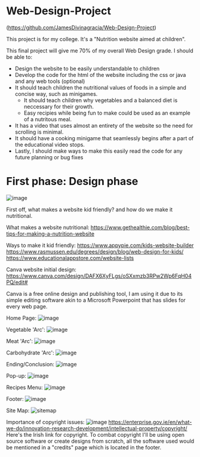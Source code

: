 # Web-Design-Project

(https://github.com/JamesDivinagracia/Web-Design-Project)


This project is for my college. It's a "Nutrition website aimed at children".

This final project will give me 70% of my overall Web Design grade. I should be able to:
- Design the website to be easily understandable to children
- Develop the code for the html of the website including the css or java and any web tools (optional)
- It should teach children the nutritional values of foods in a simple and concise way, such as minigames. 
  - It should teach children why vegetables and a balanced diet is neccessary for their growth.
  - Easy recipies while being fun to make could be used as an example of a nutritous meal.
- It has a video that uses almost an entirety of the website so the need for scrolling is minimal.
- It should have a cooking minigame  that seamlessly begins after a part of the educational video stops. 
- Lastly, I should make ways to make this easily read the code for any future planning or bug fixes




# First phase: Design phase
![image](https://user-images.githubusercontent.com/98755378/212028817-650959e3-55e1-431e-8385-be36030e348d.png)

First off, what makes a website kid friendly? and how do we make it nutritional.

What makes a website nutritional:
https://www.gethealthie.com/blog/best-tips-for-making-a-nutrition-website

Ways to make it kid friendly:
https://www.appypie.com/kids-website-builder
https://www.rasmussen.edu/degrees/design/blog/web-design-for-kids/
https://www.educationalappstore.com/website-lists

Canva website initial design:
https://www.canva.com/design/DAFX6XyFLgs/oSXxmzb3RPw2Wp6FqH04PQ/edit#

Canva is a free online design and publishing tool, I am using it due to its simple editing software akin to a Microsoft Powerpoint that has slides for every web page.

Home Page:
![image](https://user-images.githubusercontent.com/98755378/215793928-1aeb9867-9c1b-40ee-92db-123a2a4ad72d.png)

Vegetable 'Arc':
![image](https://user-images.githubusercontent.com/98755378/215795369-ec12a5ab-aa5f-46e9-9bfc-c3e83f7fc8e3.png)

Meat 'Arc':
![image](https://user-images.githubusercontent.com/98755378/215795521-2ef2c105-d37c-41a7-bbc1-ec2f8ef3693a.png)

Carbohydrate 'Arc':
![image](https://user-images.githubusercontent.com/98755378/215795662-bf721e40-9cf9-44ff-bbb1-f86553c72594.png)

Ending/Conclusion:
![image](https://user-images.githubusercontent.com/98755378/215795772-0692ebe6-f98d-43fe-973a-aeee82fdad7f.png)

Pop-up:
![image](https://user-images.githubusercontent.com/98755378/215796630-81121f3e-7ca9-4c19-9624-a48f444971cd.png)

Recipes Menu:
![image](https://user-images.githubusercontent.com/98755378/215797012-f155125b-021c-472c-b5b2-c8310cb17b6d.png)

Footer:
![image](https://user-images.githubusercontent.com/98755378/215797181-83d518ca-941c-4e1f-8c46-79b33dbb2352.png)



Site Map:
![sitemap](https://user-images.githubusercontent.com/98755378/215793717-e90ea147-081a-419e-ba2a-0f548997683c.png)


Importance of copyright issues:
![image](https://user-images.githubusercontent.com/98755378/217207368-6f0726f2-2642-4f47-9792-8c00f2c465e2.png)
https://enterprise.gov.ie/en/what-we-do/innovation-research-development/intellectual-property/copyright/
Here's the Irish link for copyright. To combat copyright I'll be using open source software or create designs from scratch, all the software used would be mentioned in a "credits" page which is located in the footer. 











